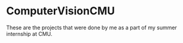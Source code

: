 # ComputerVisionCMU

These are the projects that were done by me as a part of my summer internship at CMU.
